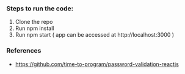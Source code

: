 ### Steps to run the code: 

1. Clone the repo 
2. Run npm install 
3. Run npm start ( app can be accessed at http://localhost:3000 ) 


### References 

- https://github.com/time-to-program/password-validation-reactjs


